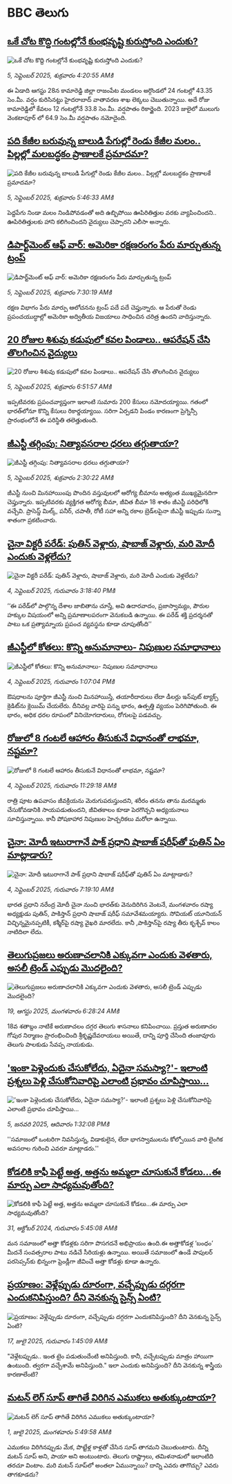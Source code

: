# BBC తెలుగు## [ఒకే చోట కొద్ది గంటల్లోనే కుంభవృష్టి కురుస్తోంది ఎందుకు?](https://www.bbc.com/telugu/articles/cq8e21x5zd5o?at_medium=RSS&at_campaign=rss?at_campaign=githubrss)![ఒకే చోట కొద్ది గంటల్లోనే కుంభవృష్టి కురుస్తోంది ఎందుకు?](https://ichef.bbci.co.uk/ace/ws/240/cpsprodpb/6c75/live/72d8a350-8a12-11f0-8f99-19d785a353af.jpg)_5, సెప్టెంబర్ 2025, శుక్రవారం 4:20:55 AMకి_ఈ ఏడాది ఆగస్టు 28న కామారెడ్డి జిల్లా రాజంపేట మండలం అర్గొండలో 24 గంటల్లో 43.35 సెం.మీ. వర్షం కురిసినట్టు హైదరాబాద్ వాతావరణ శాఖ లెక్కలు చెబుతున్నాయి.
అదే రోజు కామారెడ్డిలో కేవలం 12 గంటల్లోనే 33.8 సెం.మీ. వర్షపాతం రికార్డైంది.
2023 జులైలో ములుగు వెంకటాపూర్ లో 64.9 సెం.మీ వర్షపాతం నమోదైంది.## [పది కేజీల బరువున్న బాలుడి పేగుల్లో రెండు కేజీల మలం.. పిల్లల్లో మలబద్ధకం ప్రాణాలకే ప్రమాదమా?](https://www.bbc.com/telugu/articles/cp98r9mze82o?at_medium=RSS&at_campaign=rss?at_campaign=githubrss)![పది కేజీల బరువున్న బాలుడి పేగుల్లో రెండు కేజీల మలం.. పిల్లల్లో మలబద్ధకం ప్రాణాలకే ప్రమాదమా?](https://ichef.bbci.co.uk/ace/ws/240/cpsprodpb/dd7d/live/f407d700-89f6-11f0-8b89-63b65a725c79.jpg)_5, సెప్టెంబర్ 2025, శుక్రవారం 5:46:33 AMకి_పెద్దపేగు నిండా మలం నిండిపోవడంతో అది ఉబ్బిపోయి ఊపిరితిత్తుల వరకు వ్యాపించిందని.. ఊపిరితిత్తులకు హాని కలిగించిందని వైద్యులు చెప్పారని ఎలీసా అన్నారు.## [డిపార్ట్‌మెంట్ ఆఫ్ వార్: అమెరికా రక్షణరంగం పేరు మార్చుతున్న ట్రంప్](https://www.bbc.com/telugu/articles/cly0v2xpzzpo?at_medium=RSS&at_campaign=rss?at_campaign=githubrss)![డిపార్ట్‌మెంట్ ఆఫ్ వార్: అమెరికా రక్షణరంగం పేరు మార్చుతున్న ట్రంప్](https://ichef.bbci.co.uk/ace/ws/240/cpsprodpb/0d9c/live/5bc510f0-8a25-11f0-b917-03bcebef22ec.jpg)_5, సెప్టెంబర్ 2025, శుక్రవారం 7:30:19 AMకి_రక్షణ విభాగం పేరు మార్పు ఆలోచనను ట్రంప్ పదే పదే చెప్తున్నారు. ఆ పేరుతో రెండు ప్రపంచయుద్ధాల్లో అమెరికా అద్వితీయ విజయాలు సాధించిన చరిత్ర ఉందని వాదిస్తున్నారు.## [20 రోజుల శిశువు కడుపులో కవల పిండాలు.. ఆపరేషన్ చేసి తొలగించిన వైద్యులు](https://www.bbc.com/telugu/articles/c4gklzwl4wdo?at_medium=RSS&at_campaign=rss?at_campaign=githubrss)![20 రోజుల శిశువు కడుపులో కవల పిండాలు.. ఆపరేషన్ చేసి తొలగించిన వైద్యులు](https://ichef.bbci.co.uk/ace/ws/240/cpsprodpb/7e89/live/d6d2ce80-8a03-11f0-84c8-99de564f0440.jpg)_5, సెప్టెంబర్ 2025, శుక్రవారం 6:51:57 AMకి_ఇప్పటివరకు ప్రపంచవ్యాప్తంగా ఇలాంటి సుమారు 200 కేసులు నమోదయ్యాయి. గతంలో భారత్‌లోనూ కొన్ని కేసులు రికార్డయ్యాయి. 
సరిగా ఏర్పడని పిండం కారణంగా ప్రెగ్నెన్సీ ప్రారంభంలోనే ఈ పరిస్థితి తలెత్తుతుంది.## [జీఎస్టీ తగ్గింపు: నిత్యావసరాల ధరలు తగ్గుతాయా?](https://www.bbc.com/telugu/articles/cn4w93pe35ko?at_medium=RSS&at_campaign=rss?at_campaign=githubrss)![జీఎస్టీ తగ్గింపు: నిత్యావసరాల ధరలు తగ్గుతాయా?](https://ichef.bbci.co.uk/ace/ws/240/cpsprodpb/1327/live/23bb8340-8991-11f0-898f-d5f571305c23.jpg)_5, సెప్టెంబర్ 2025, శుక్రవారం 2:30:22 AMకి_జీఎస్టీ నుంచి మినహాయింపు పొందిన వస్తువులలో ఆరోగ్య బీమాను అత్యంత ముఖ్యమైనదిగా చెప్తున్నారు. ఇప్పటివరకు వ్యక్తిగత ఆరోగ్య బీమా, జీవిత బీమా 18 శాతం జీఎస్టీ పరిధిలోకి వచ్చేవి. ప్రాసెస్డ్ మిల్క్, పనీర్, చపాతీ, రోటీ సహా అన్ని రకాల బ్రెడ్‌లపైనా జీఎస్టీ ఇప్పుడు సున్నా శాతంగా ప్రకటించారు.## [చైనా విక్టరీ పరేడ్‌: పుతిన్‌ వెళ్లారు, షాబాజ్‌ వెళ్లారు, మరి మోదీ ఎందుకు వెళ్లలేదు?](https://www.bbc.com/telugu/articles/c179g28qe8eo?at_medium=RSS&at_campaign=rss?at_campaign=githubrss)![చైనా విక్టరీ పరేడ్‌: పుతిన్‌ వెళ్లారు, షాబాజ్‌ వెళ్లారు, మరి మోదీ ఎందుకు వెళ్లలేదు?](https://ichef.bbci.co.uk/ace/ws/240/cpsprodpb/3302/live/a58b3580-899d-11f0-b391-6936825093bd.jpg)_4, సెప్టెంబర్ 2025, గురువారం 3:18:40 PMకి_‘‘ఈ పరేడ్‌లో పాల్గొన్న దేశాల జాబితాను చూస్తే, అవి ఉదారవాదం, ప్రజాస్వామ్యం, పౌరుల హక్కుల విషయంలో అన్ని ప్రమాణాలపరంగా వెనుకబడి ఉన్నాయి. ఈ పరేడ్ శక్తి ప్రదర్శనతో పాటు ఒక ప్రత్యామ్నాయ ప్రపంచ వ్యవస్థను కూడా చూపుతోంది’’## [జీఎస్టీలో కోతలు: కొన్ని అనుమానాలు- నిపుణుల సమాధానాలు](https://www.bbc.com/telugu/articles/c4gkz4d3k2jo?at_medium=RSS&at_campaign=rss?at_campaign=githubrss)![జీఎస్టీలో కోతలు: కొన్ని అనుమానాలు- నిపుణుల సమాధానాలు](https://ichef.bbci.co.uk/ace/ws/240/cpsprodpb/3fa1/live/6f00e5a0-8989-11f0-b391-6936825093bd.jpg)_4, సెప్టెంబర్ 2025, గురువారం 1:07:04 PMకి_ఔషధాలను పూర్తిగా జీఎస్టీ నుంచి మినహాయిస్తే, తయారీదారులు లేదా డీలర్లు ఇన్‌పుట్ ట్యాక్స్ క్రెడిట్‌ను క్లెయిమ్ చేయలేరు. దీనివల్ల వారిపై పన్ను భారం, ఉత్పత్తి వ్యయం పెరిగిపోతుంది. ఈ భారం, అధిక ధరల రూపంలో వినియోగదారులు, రోగులపై పడవచ్చు.## [రోజులో 8 గంటలే ఆహారం తీసుకునే విధానంతో లాభమా, నష్టమా?](https://www.bbc.com/telugu/articles/cjr1e1xjp23o?at_medium=RSS&at_campaign=rss?at_campaign=githubrss)![రోజులో 8 గంటలే ఆహారం తీసుకునే విధానంతో లాభమా, నష్టమా?](https://ichef.bbci.co.uk/ace/ws/240/cpsprodpb/dff2/live/e41a33e0-898a-11f0-ae18-3592b77f1271.jpg)_4, సెప్టెంబర్ 2025, గురువారం 11:29:18 AMకి_రాత్రి పూట ఉపవాసం జీవక్రియను మెరుగుపరుస్తుందని, శరీరం తనను తాను మరమ్మతు చేసుకోవడానికి సాయపడుతుందని, జీవితకాలం కూడా పెరగొచ్చని అధ్యయనాలు సూచిస్తున్నాయి. కానీ పోషకాహార నిపుణుల హెచ్చరికలు మరోలా ఉన్నాయి.## [చైనా: మోదీ ఇటురాగానే  పాక్ ప్రధాని షాబాజ్ షరీఫ్‌తో పుతిన్ ఏం మాట్లాడారు?](https://www.bbc.com/telugu/articles/cy504qqwg4ko?at_medium=RSS&at_campaign=rss?at_campaign=githubrss)![చైనా: మోదీ ఇటురాగానే  పాక్ ప్రధాని షాబాజ్ షరీఫ్‌తో పుతిన్ ఏం మాట్లాడారు?](https://ichef.bbci.co.uk/ace/ws/240/cpsprodpb/0072/live/7daf6100-8950-11f0-b391-6936825093bd.jpg)_4, సెప్టెంబర్ 2025, గురువారం 7:19:10 AMకి_భారత ప్రధాని నరేంద్ర మోదీ చైనా నుంచి భారత్‌కు వెనుదిరిగిన వెంటనే, మంగళవారం రష్యా అధ్యక్షుడు పుతిన్, పాకిస్తాన్ ప్రధాని షాబాజ్ షరీఫ్ సమావేశమయ్యారు. సోవియట్ యూనియన్ విచ్ఛిన్నమైనప్పటికీ, కశ్మీర్‌పై రష్యా వైఖరి మారలేదు. కానీ ,పాకిస్తాన్‌పై రష్యా తీరు  కృశ్చేవ్ కాలం నాటిదిలా లేదు.## [తెలుగుప్రజలు అరుణాచలానికి ఎక్కువగా ఎందుకు వెళతారు, అసలీ ట్రెండ్ ఎప్పుడు మొదలైంది? ](https://www.bbc.com/telugu/articles/c8jp32zrzxpo?at_medium=RSS&at_campaign=rss?at_campaign=githubrss)![తెలుగుప్రజలు అరుణాచలానికి ఎక్కువగా ఎందుకు వెళతారు, అసలీ ట్రెండ్ ఎప్పుడు మొదలైంది? ](https://ichef.bbci.co.uk/ace/ws/240/cpsprodpb/cf2d/live/01932bf0-7d85-11f0-98a0-956f61945264.jpg)_19, ఆగస్టు 2025, మంగళవారం 6:28:24 AMకి_18వ శతాబ్దం నాటికే అరుణాచలం దగ్గర తెలుగు శాసనాలు కనిపించాయి. ప్రస్తుత అరుణాచల గోపుర నిర్మాణం ప్రారంభించింది శ్రీకృష్ణదేవరాయలు అయితే, దాన్ని పూర్తి చేసింది తంజావూరు తెలుగు పాలకుడు సేవప్ప నాయకుడు.## ['ఇంకా పెళ్లెందుకు చేసుకోలేదు, ఏదైనా సమస్యా?'- ఇలాంటి ప్రశ్నలు పెళ్లి చేసుకోనివారిపై ఎలాంటి ప్రభావం చూపిస్తాయి... ](https://www.bbc.com/telugu/articles/cgq1w3lz7yyo?at_medium=RSS&at_campaign=rss?at_campaign=githubrss)!['ఇంకా పెళ్లెందుకు చేసుకోలేదు, ఏదైనా సమస్యా?'- ఇలాంటి ప్రశ్నలు పెళ్లి చేసుకోనివారిపై ఎలాంటి ప్రభావం చూపిస్తాయి... ](https://ichef.bbci.co.uk/ace/ws/240/cpsprodpb/f6de/live/72c94a60-cb3e-11ef-87df-d575b9a434a4.jpg)_5, జనవరి 2025, ఆదివారం 1:32:08 PMకి_''సమాజంలో ఒంటరిగా నివసిస్తున్న, విడాకులైన, లేదా భాగస్వాములను కోల్పోయిన వారి లైంగిక అవసరాల గురించి ఎవరూ మాట్లాడరు.''## [కోడలికి కాఫీ పెట్టే అత్త, అత్తను అమ్మలా చూసుకునే కోడలు...ఈ మార్పు ఎలా సాధ్యమవుతోంది?](https://www.bbc.com/telugu/articles/c1l41zl8el2o?at_medium=RSS&at_campaign=rss?at_campaign=githubrss)![కోడలికి కాఫీ పెట్టే అత్త, అత్తను అమ్మలా చూసుకునే కోడలు...ఈ మార్పు ఎలా సాధ్యమవుతోంది?](https://ichef.bbci.co.uk/ace/ws/240/cpsprodpb/2b61/live/9176a6d0-8b0e-11ef-a81b-b1eda9741da3.jpg)_31, అక్టోబర్ 2024, గురువారం 5:45:08 AMకి_మన సమాజంలో అత్తా కోడళ్లకు సరిగా పొసగదనే అభిప్రాయం ఉంది.ఈ అత్తాకోడళ్ల ‘బంధం’ మీదనే సంవత్సరాల పాటు నడిచే సీరియళ్లు ఉన్నాయి. అయితే సమాజంలో ఉండే పాపులర్ పరసెప్సన్‌కు భిన్నంగా ఫ్రెండ్లీగా జీవించే అత్తా కోడళ్లు కూడా ఉన్నారు.## [ప్రయాణం: వెళ్లేప్పుడు దూరంగా, వచ్చేప్పుడు దగ్గరగా ఎందుకనిపిస్తుంది? దీని వెనకున్న సైన్స్ ఏంటి?](https://www.bbc.com/telugu/articles/c0l4y727n1jo?at_medium=RSS&at_campaign=rss?at_campaign=githubrss)![ప్రయాణం: వెళ్లేప్పుడు దూరంగా, వచ్చేప్పుడు దగ్గరగా ఎందుకనిపిస్తుంది? దీని వెనకున్న సైన్స్ ఏంటి?](https://ichef.bbci.co.uk/ace/ws/240/cpsprodpb/054c/live/6957c010-62b0-11f0-8e78-11023c48a856.png)_17, జులై 2025, గురువారం 1:45:09 AMకి_"వెళ్లేటప్పుడు.. ఇంత టైం పడుతుందేంటి అనిపిస్తుంది. కానీ, వచ్చేటప్పుడు మాత్రం హాయిగా ఉంటుంది. త్వరగా వచ్చేశామే అనిపిస్తుంది." ఇలా ఎందుకు అనిపిస్తుంది? దీని వెనకున్న శాస్త్రీయ కారణాలేంటి?## [మటన్ లెగ్ సూప్ తాగితే విరిగిన ఎముకలు అతుక్కుంటాయా?](https://www.bbc.com/telugu/articles/c0l4g92j8kzo?at_medium=RSS&at_campaign=rss?at_campaign=githubrss)![మటన్ లెగ్ సూప్ తాగితే విరిగిన ఎముకలు అతుక్కుంటాయా?](https://ichef.bbci.co.uk/ace/ws/240/cpsprodpb/b31e/live/cce532c0-6d41-11f0-9462-bb509dc78127.jpg)_1, జులై 2025, మంగళవారం 5:49:58 AMకి_ఎముకలు విరిగినప్పుడు మేక, పొట్టేళ్ల కాళ్లతో చేసిన సూప్ తాగమని చెబుతుంటారు. దీన్ని మటన్ సూప్ అని, పాయా అని అంటుంటారు. తెలుగు రాష్ట్రాలు, తమిళనాడులో ఇలాంటిది తరచూ వింటాం. మరి మటన్ సూప్‌లో అంతలా ఏమున్నాయి? దాన్ని ఎవరు తాగొచ్చు? ఎవరు తాగకూడదు?